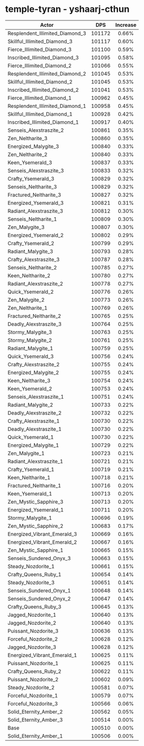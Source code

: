 # temple-tyran - yshaarj-cthun
| Actor | DPS | Increase |
|---|:---:|:---:|
|Resplendent_Illimited_Diamond_3|101172|0.66%|
|Skillful_Illimited_Diamond_3|101117|0.60%|
|Fierce_Illimited_Diamond_3|101100|0.59%|
|Inscribed_Illimited_Diamond_3|101095|0.58%|
|Fierce_Illimited_Diamond_2|101066|0.55%|
|Resplendent_Illimited_Diamond_2|101045|0.53%|
|Skillful_Illimited_Diamond_2|101045|0.53%|
|Inscribed_Illimited_Diamond_2|101041|0.53%|
|Fierce_Illimited_Diamond_1|100962|0.45%|
|Resplendent_Illimited_Diamond_1|100958|0.45%|
|Skillful_Illimited_Diamond_1|100928|0.42%|
|Inscribed_Illimited_Diamond_1|100917|0.40%|
|Senseis_Alexstraszite_2|100861|0.35%|
|Zen_Neltharite_3|100860|0.35%|
|Energized_Malygite_3|100840|0.33%|
|Zen_Neltharite_2|100840|0.33%|
|Keen_Ysemerald_3|100837|0.33%|
|Senseis_Alexstraszite_3|100833|0.32%|
|Crafty_Ysemerald_3|100829|0.32%|
|Senseis_Neltharite_3|100829|0.32%|
|Fractured_Neltharite_3|100827|0.32%|
|Energized_Ysemerald_3|100821|0.31%|
|Radiant_Alexstraszite_3|100812|0.30%|
|Senseis_Neltharite_1|100809|0.30%|
|Zen_Malygite_3|100807|0.30%|
|Energized_Ysemerald_2|100802|0.29%|
|Crafty_Ysemerald_2|100799|0.29%|
|Radiant_Malygite_3|100793|0.28%|
|Crafty_Alexstraszite_3|100787|0.28%|
|Senseis_Neltharite_2|100785|0.27%|
|Keen_Neltharite_2|100780|0.27%|
|Radiant_Alexstraszite_2|100778|0.27%|
|Quick_Ysemerald_2|100776|0.26%|
|Zen_Malygite_2|100773|0.26%|
|Zen_Neltharite_1|100769|0.26%|
|Fractured_Neltharite_2|100765|0.25%|
|Deadly_Alexstraszite_3|100764|0.25%|
|Stormy_Malygite_3|100763|0.25%|
|Stormy_Malygite_2|100761|0.25%|
|Radiant_Malygite_1|100759|0.25%|
|Quick_Ysemerald_3|100756|0.24%|
|Crafty_Alexstraszite_2|100755|0.24%|
|Energized_Malygite_2|100755|0.24%|
|Keen_Neltharite_3|100754|0.24%|
|Keen_Ysemerald_2|100753|0.24%|
|Senseis_Alexstraszite_1|100751|0.24%|
|Radiant_Malygite_2|100733|0.22%|
|Deadly_Alexstraszite_2|100732|0.22%|
|Crafty_Alexstraszite_1|100730|0.22%|
|Deadly_Alexstraszite_1|100730|0.22%|
|Quick_Ysemerald_1|100730|0.22%|
|Energized_Malygite_1|100729|0.22%|
|Zen_Malygite_1|100723|0.21%|
|Radiant_Alexstraszite_1|100721|0.21%|
|Crafty_Ysemerald_1|100719|0.21%|
|Keen_Neltharite_1|100718|0.21%|
|Fractured_Neltharite_1|100716|0.20%|
|Keen_Ysemerald_1|100713|0.20%|
|Zen_Mystic_Sapphire_3|100713|0.20%|
|Energized_Ysemerald_1|100711|0.20%|
|Stormy_Malygite_1|100696|0.19%|
|Zen_Mystic_Sapphire_2|100683|0.17%|
|Energized_Vibrant_Emerald_3|100669|0.16%|
|Energized_Vibrant_Emerald_2|100667|0.16%|
|Zen_Mystic_Sapphire_1|100665|0.15%|
|Senseis_Sundered_Onyx_3|100663|0.15%|
|Steady_Nozdorite_1|100661|0.15%|
|Crafty_Queens_Ruby_1|100654|0.14%|
|Steady_Nozdorite_3|100651|0.14%|
|Senseis_Sundered_Onyx_1|100648|0.14%|
|Senseis_Sundered_Onyx_2|100647|0.14%|
|Crafty_Queens_Ruby_3|100645|0.13%|
|Jagged_Nozdorite_1|100640|0.13%|
|Jagged_Nozdorite_2|100640|0.13%|
|Puissant_Nozdorite_3|100636|0.13%|
|Forceful_Nozdorite_2|100628|0.12%|
|Jagged_Nozdorite_3|100628|0.12%|
|Energized_Vibrant_Emerald_1|100625|0.11%|
|Puissant_Nozdorite_1|100625|0.11%|
|Crafty_Queens_Ruby_2|100622|0.11%|
|Puissant_Nozdorite_2|100602|0.09%|
|Steady_Nozdorite_2|100581|0.07%|
|Forceful_Nozdorite_1|100579|0.07%|
|Forceful_Nozdorite_3|100566|0.06%|
|Solid_Eternity_Amber_2|100562|0.05%|
|Solid_Eternity_Amber_3|100514|0.00%|
|Base|100510|0.00%|
|Solid_Eternity_Amber_1|100506|0.00%|
